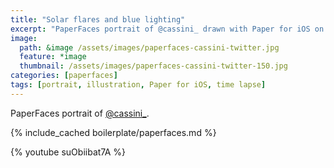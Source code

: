 ```yaml
---
title: "Solar flares and blue lighting"
excerpt: "PaperFaces portrait of @cassini_ drawn with Paper for iOS on an iPad."
image: 
  path: &image /assets/images/paperfaces-cassini-twitter.jpg 
  feature: *image
  thumbnail: /assets/images/paperfaces-cassini-twitter-150.jpg
categories: [paperfaces]
tags: [portrait, illustration, Paper for iOS, time lapse]
---
```


PaperFaces portrait of [@cassini_](https://twitter.com/cassini_).

{% include_cached boilerplate/paperfaces.md %}

{% youtube suObiibat7A %}
